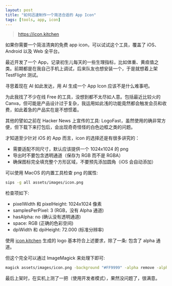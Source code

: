 ```yaml
---
layout: post
title: "如何迅速制作一个简洁合适的 App Icon"
tags: [tools, app, icon]
---
```


> <https://icon.kitchen>

如果你需要一个简洁清爽的免费 app icon，可以试试这个工具，覆盖了 iOS、Android 以及 Web 全平台。

<!--more-->

最近开发了一个 App，记录初生儿每天的一些生理指标，比如体重、黄疸值之类。前期都是在我自己手机上调试，后来队友也想安装一个，于是就想着上架 TestFlight 测试。

寻思着现在 AI 如此发达，用 AI 生成一个 App Icon 应该不是什么难事吧。

为此我找了不少在线 Free 的工具，没想到都不太尽如人意。包括最近比较火的 Canva，但可能是产品设计过于复杂，我运用如此浅的功能竟然都会触发会员和收费，如此着急的产品实在是不想惯着。

其他的譬如之前在 Hacker News 上宣传的工具: LogoFast，虽然使用的确非常方便，但下载下来打包后，会出现奇奇怪怪的白色边框之类的问题。

才知道至少针对 iOS 的 App 而言，icon 的选择还是有很多讲究的：

- 需要适配不同尺寸，默认应该提供一个 1024x1024 的 png
- 导出时不要包含透明通道（保存为 RGB 而不是 RGBA）
- 确保图标完全填充整个方形区域，不要预先添加圆角（iOS 会自动添加）

可以使用 MacOS 的内置工具检查 png 的属性:

```bash
sips -g all assets/images/icon.png
```

检查项如下:

- pixelWidth 和 pixelHeight: 1024x1024 像素
- samplesPerPixel: 3 (RGB，没有 Alpha 通道)
- hasAlpha: no (确认没有透明通道)
- space: RGB (正确的色彩空间)
- dpiWidth 和 dpiHeight: 72.000 (标准分辨率)

使用 [icon.kitchen](https://icon.kitchen) 生成的 logo 基本符合上述要求，除了一条: 包含了 alpha 通道。

但这个完全可以通过 ImageMagick 来处理下即可:

```sh
magick assets/images/icon.png -background "#FF9999" -alpha remove -alpha off assets/images/icon_no_alpha.png && mv assets/images/icon_no_alpha.png assets/images/icon.png
```

最后上架时，在实机上测了一把（使用开发者模式），果然没问题了，很满意。
